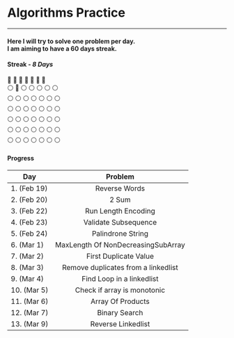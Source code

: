 # Algorithms Practice
***
#### Here I will try to solve one problem per day. </br> I am aiming to have a 60 days streak.

#### Streak - _8 Days_ 
:large_blue_circle: :large_blue_circle: :large_blue_circle: :large_blue_circle: :large_blue_circle: :large_blue_circle: :large_blue_circle: </br>
:white_circle: :large_blue_circle: :white_circle: :white_circle: :white_circle: :white_circle: :white_circle: </br>
:white_circle: :white_circle: :white_circle: :white_circle: :white_circle: :white_circle: :white_circle: </br>
:white_circle: :white_circle: :white_circle: :white_circle: :white_circle: :white_circle: :white_circle: </br>
:white_circle: :white_circle: :white_circle: :white_circle: :white_circle: :white_circle: :white_circle: </br>
:white_circle: :white_circle: :white_circle: :white_circle: :white_circle: :white_circle: :white_circle: </br>
:white_circle: :white_circle: :white_circle: :white_circle: :white_circle: :white_circle: :white_circle: </br>


#### **Progress** 
| Day  | Problem |
| ------------- |:-------------:|
| 1. (Feb 19)     | Reverse Words     |
| 2. (Feb 20)     | 2 Sum     |
| 3. (Feb 22)     | Run Length Encoding    |
| 4. (Feb 23)     | Validate Subsequence |    |
| 5. (Feb 24)     | Palindrone String |
| 6. (Mar 1)     | MaxLength Of NonDecreasingSubArray |
| 7. (Mar 2)     | First Duplicate Value |
| 8. (Mar 3)     | Remove duplicates from a linkedlist |
| 9. (Mar 4)     | Find Loop in a linkedlist |
| 10. (Mar 5)     | Check if array is monotonic |
| 11. (Mar 6)     | Array Of Products |
| 12. (Mar 7)     | Binary Search |
| 13. (Mar 9)     | Reverse Linkedlist |

